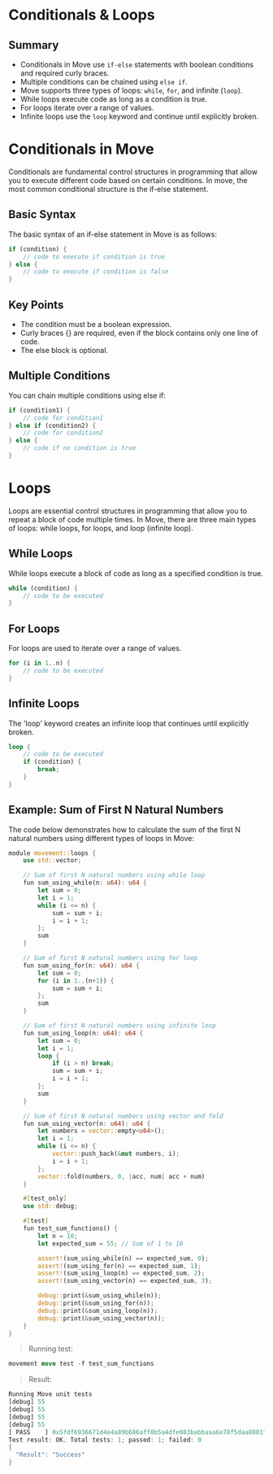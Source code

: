 # Conditionals & Loops

## Summary

- Conditionals in Move use `if-else` statements with boolean conditions and required curly braces.
- Multiple conditions can be chained using `else if`.
- Move supports three types of loops: `while`, `for`, and infinite (`loop`).
- While loops execute code as long as a condition is true.
- For loops iterate over a range of values.
- Infinite loops use the `loop` keyword and continue until explicitly broken.

# Conditionals in Move

Conditionals are fundamental control structures in programming that allow you to execute different code based on certain conditions. In move, the most common conditional structure is the if-else statement.

## Basic Syntax

The basic syntax of an if-else statement in Move is as follows:

```rust
if (condition) {
    // code to execute if condition is true
} else {
    // code to execute if condition is false
}
```

## Key Points

- The condition must be a boolean expression.
- Curly braces {} are required, even if the block contains only one line of code.
- The else block is optional.

## Multiple Conditions

You can chain multiple conditions using else if:

```rust
if (condition1) {
    // code for condition1
} else if (condition2) {
    // code for condition2
} else {
    // code if no condition is true
}
```

# Loops

Loops are essential control structures in programming that allow you to repeat a block of code multiple times. In Move, there are three main types of loops: while loops, for loops, and loop (infinite loop).

## While Loops

While loops execute a block of code as long as a specified condition is true.

```rust
while (condition) {
    // code to be executed
}
```

## For Loops

For loops are used to iterate over a range of values.

```rust
for (i in 1..n) {
    // code to be executed
}
```

## Infinite Loops

The 'loop' keyword creates an infinite loop that continues until explicitly broken.

```rust
loop {
    // code to be executed
    if (condition) {
        break;
    }
}
```

## Example: Sum of First N Natural Numbers

The code below demonstrates how to calculate the sum of the first N natural numbers using different types of loops in Move:

```rust
module movement::loops {
    use std::vector;

    // Sum of first N natural numbers using while loop
    fun sum_using_while(n: u64): u64 {
        let sum = 0;
        let i = 1;
        while (i <= n) {
            sum = sum + i;
            i = i + 1;
        };
        sum
    }

    // Sum of first N natural numbers using for loop
    fun sum_using_for(n: u64): u64 {
        let sum = 0;
        for (i in 1..(n+1)) {
            sum = sum + i;
        };
        sum
    }

    // Sum of first N natural numbers using infinite loop
    fun sum_using_loop(n: u64): u64 {
        let sum = 0;
        let i = 1;
        loop {
            if (i > n) break;
            sum = sum + i;
            i = i + 1;
        };
        sum
    }

    // Sum of first N natural numbers using vector and fold
    fun sum_using_vector(n: u64): u64 {
        let numbers = vector::empty<u64>();
        let i = 1;
        while (i <= n) {
            vector::push_back(&mut numbers, i);
            i = i + 1;
        };
        vector::fold(numbers, 0, |acc, num| acc + num)
    }

    #[test_only]
    use std::debug;

    #[test]
    fun test_sum_functions() {
        let n = 10;
        let expected_sum = 55; // Sum of 1 to 10

        assert!(sum_using_while(n) == expected_sum, 0);
        assert!(sum_using_for(n) == expected_sum, 1);
        assert!(sum_using_loop(n) == expected_sum, 2);
        assert!(sum_using_vector(n) == expected_sum, 3);

        debug::print(&sum_using_while(n));
        debug::print(&sum_using_for(n));
        debug::print(&sum_using_loop(n));
        debug::print(&sum_using_vector(n));
    }
}
```

> Running test:
> 

```rust
movement move test -f test_sum_functions
```

> Result:
> 

```rust
Running Move unit tests
[debug] 55
[debug] 55
[debug] 55
[debug] 55
[ PASS    ] 0x5fdf6936671d4e4a89b686aff0b5a4dfe083babbaaa6e78f5daa8801f94938a6::loops::test_sum_functions
Test result: OK. Total tests: 1; passed: 1; failed: 0
{
  "Result": "Success"
}
```